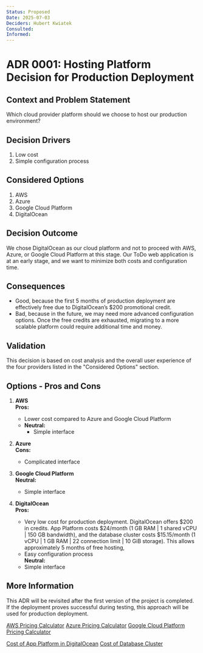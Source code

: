 ```yaml
---
Status: Proposed
Date: 2025-07-03
Deciders: Hubert Kwiatek
Consulted:
Informed:
---
```


# ADR 0001: Hosting Platform Decision for Production Deployment

## Context and Problem Statement

Which cloud provider platform should we choose to host our production environment?

## Decision Drivers

1. Low cost
2. Simple configuration process

## Considered Options

1. AWS
2. Azure
3. Google Cloud Platform
4. DigitalOcean

## Decision Outcome

We chose DigitalOcean as our cloud platform and not to proceed with AWS, Azure, or Google Cloud Platform at this stage. Our ToDo web application is at an early stage, and we want to minimize both costs and configuration time.

## Consequences

* Good, because the first 5 months of production deployment are effectively free due to DigitalOcean’s $200 promotional credit.
* Bad, because in the future, we may need more advanced configuration options. Once the free credits are exhausted, migrating to a more scalable platform could require additional time and money.

## Validation

This decision is based on cost analysis and the overall user experience of the four providers listed in the "Considered Options" section.

## Options  - Pros and Cons

1. **AWS**  
    **Pros:**
     - Lower cost compared to Azure and Google Cloud Platform  
   - **Neutral:**  
     - Simple interface  

2. **Azure**  
    **Cons:**  
     - Complicated interface  

3. **Google Cloud Platform**  
    **Neutral:**  
     - Simple interface  

4. **DigitalOcean**  
    **Pros:**  
     - Very low cost for production deployment. DigitalOcean offers $200 in credits. App Platform costs $24/month (1 GB RAM | 1 shared vCPU | 150 GB bandwidth), and the database cluster costs $15.15/month (1 vCPU | 1 GB RAM | 22 connection limit | 10 GiB storage). This allows approximately 5 months of free hosting,
     - Easy configuration process  
    **Neutral:**  
     - Simple interface  


## More Information

This ADR will be revisited after the first version of the project is completed. If the deployment proves successful during testing, this approach will be used for production deployment.

[AWS Pricing Calculator](https://calculator.aws/#/)
[Azure Pricing Calculator](https://azure.microsoft.com/en-us/pricing/calculator/?cdn=disable)
[Google Cloud Platform Pricing Calculator](https://cloud.google.com/products/calculator)

[Cost of App Platform in DigitalOcean](https://www.digitalocean.com/pricing/app-platform#additional-pricing)
[Cost of Database Cluster](https://www.digitalocean.com/products/managed-databases-postgresql)
